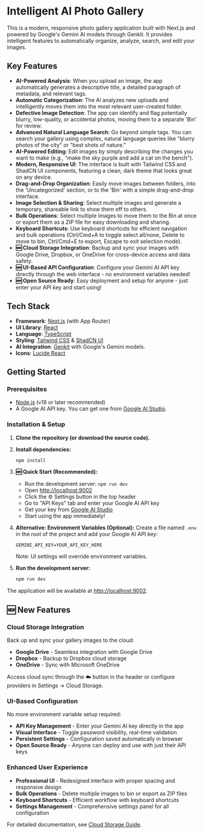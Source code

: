 # Intelligent AI Photo Gallery

This is a modern, responsive photo gallery application built with Next.js and powered by Google's Gemini AI models through Genkit. It provides intelligent features to automatically organize, analyze, search, and edit your images.

## Key Features

- **AI-Powered Analysis**: When you upload an image, the app automatically generates a descriptive title, a detailed paragraph of metadata, and relevant tags.
- **Automatic Categorization**: The AI analyzes new uploads and intelligently moves them into the most relevant user-created folder.
- **Defective Image Detection**: The app can identify and flag potentially blurry, low-quality, or accidental photos, moving them to a separate 'Bin' for review.
- **Advanced Natural Language Search**: Go beyond simple tags. You can search your gallery using complex, natural language queries like "blurry photos of the city" or "best shots of nature."
- **AI-Powered Editing**: Edit images by simply describing the changes you want to make (e.g., "make the sky purple and add a cat on the bench").
- **Modern, Responsive UI**: The interface is built with Tailwind CSS and ShadCN UI components, featuring a clean, dark theme that looks great on any device.
- **Drag-and-Drop Organization**: Easily move images between folders, into the 'Uncategorized' section, or to the 'Bin' with a simple drag-and-drop interface.
- **Image Selection & Sharing**: Select multiple images and generate a temporary, shareable link to show them off to others.
- **Bulk Operations**: Select multiple images to move them to the Bin at once or export them as a ZIP file for easy downloading and sharing.
- **Keyboard Shortcuts**: Use keyboard shortcuts for efficient navigation and bulk operations (Ctrl/Cmd+A to toggle select all/none, Delete to move to bin, Ctrl/Cmd+E to export, Escape to exit selection mode).
- **🆕 Cloud Storage Integration**: Backup and sync your images with Google Drive, Dropbox, or OneDrive for cross-device access and data safety.
- **🆕 UI-Based API Configuration**: Configure your Gemini AI API key directly through the web interface - no environment variables needed!
- **🆕 Open Source Ready**: Easy deployment and setup for anyone - just enter your API key and start using!

## Tech Stack

- **Framework**: [Next.js](https://nextjs.org/) (with App Router)
- **UI Library**: [React](https://react.dev/)
- **Language**: [TypeScript](https://www.typescriptlang.org/)
- **Styling**: [Tailwind CSS](https://tailwindcss.com/) & [ShadCN UI](https://ui.shadcn.com/)
- **AI Integration**: [Genkit](https://firebase.google.com/docs/genkit) with Google's Gemini models.
- **Icons**: [Lucide React](https://lucide.dev/)

## Getting Started

### Prerequisites

- [Node.js](https://nodejs.org/en) (v18 or later recommended)
- A Google AI API key. You can get one from [Google AI Studio](https://aistudio.google.com/app/apikey).

### Installation & Setup

1.  **Clone the repository (or download the source code).**

2.  **Install dependencies:**
    ```bash
    npm install
    ```

3.  **🆕 Quick Start (Recommended):**
    - Run the development server: `npm run dev`
    - Open [http://localhost:9002](http://localhost:9002)
    - Click the ⚙️ Settings button in the top header
    - Go to "API Keys" tab and enter your Google AI API key
    - Get your key from [Google AI Studio](https://aistudio.google.com/app/apikey)
    - Start using the app immediately!

4.  **Alternative: Environment Variables (Optional):**
    Create a file named `.env` in the root of the project and add your Google AI API key:
    ```
    GEMINI_API_KEY=YOUR_API_KEY_HERE
    ```
    Note: UI settings will override environment variables.

5.  **Run the development server:**
    ```bash
    npm run dev
    ```

The application will be available at [http://localhost:9002](http://localhost:9002).

## 🆕 New Features

### Cloud Storage Integration
Back up and sync your gallery images to the cloud:
- **Google Drive** - Seamless integration with Google Drive
- **Dropbox** - Backup to Dropbox cloud storage  
- **OneDrive** - Sync with Microsoft OneDrive

Access cloud sync through the ☁️ button in the header or configure providers in Settings → Cloud Storage.

### UI-Based Configuration
No more environment variable setup required:
- **API Key Management** - Enter your Gemini AI key directly in the app
- **Visual Interface** - Toggle password visibility, real-time validation
- **Persistent Settings** - Configuration saved automatically in browser
- **Open Source Ready** - Anyone can deploy and use with just their API keys

### Enhanced User Experience
- **Professional UI** - Redesigned interface with proper spacing and responsive design
- **Bulk Operations** - Delete multiple images to bin or export as ZIP files
- **Keyboard Shortcuts** - Efficient workflow with keyboard shortcuts
- **Settings Management** - Comprehensive settings panel for all configuration

For detailed documentation, see [Cloud Storage Guide](./docs/CLOUD_STORAGE_GUIDE.md).
